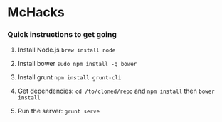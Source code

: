 McHacks
=======

### Quick instructions to get going

1. Install Node.js `brew install node`

2. Install bower `sudo npm install -g bower`

3. Install grunt `npm install grunt-cli`

4. Get dependencies: `cd /to/cloned/repo` and `npm install` then `bower install`

5. Run the server: `grunt serve`